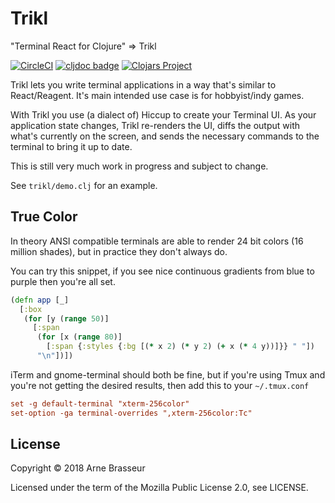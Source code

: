 # Trikl

"Terminal React for Clojure" => Trikl

[![CircleCI](https://circleci.com/gh/lambdaisland/trikl.svg?style=svg)](https://circleci.com/gh/lambdaisland/trikl) [![cljdoc badge](https://cljdoc.org/badge/lambdaisland/trikl)](https://cljdoc.org/d/lambdaisland/trikl) [![Clojars Project](https://img.shields.io/clojars/v/lambdaisland/trikl.svg)](https://clojars.org/lambdaisland/trikl)

Trikl lets you write terminal applications in a way that's similar to
React/Reagent. It's main intended use case is for hobbyist/indy games.

With Trikl you use (a dialect of) Hiccup to create your Terminal UI. As your
application state changes, Trikl re-renders the UI, diffs the output with what's
currently on the screen, and sends the necessary commands to the terminal to
bring it up to date.

This is still very much work in progress and subject to change.

See `trikl/demo.clj` for an example.

## True Color

In theory ANSI compatible terminals are able to render 24 bit colors (16 million
shades), but in practice they don't always do.

You can try this snippet, if you see nice continuous gradients from blue to
purple then you're all set.

``` clojure
(defn app [_]
  [:box
   (for [y (range 50)]
     [:span
      (for [x (range 80)]
        [:span {:styles {:bg [(* x 2) (* y 2) (+ x (* 4 y))]}} " "])
      "\n"])])
```

iTerm and gnome-terminal should both be fine, but if you're using Tmux and you're not getting the desired results, then add this to your `~/.tmux.conf`

``` conf
set -g default-terminal "xterm-256color"
set-option -ga terminal-overrides ",xterm-256color:Tc"
```

## License

Copyright &copy; 2018 Arne Brasseur

Licensed under the term of the Mozilla Public License 2.0, see LICENSE.
